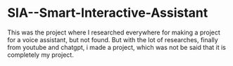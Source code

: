 # SIA--Smart-Interactive-Assistant
This was the project where I researched everywhere for making a project for a voice assistant, but not found. But with the lot of researches, finally from youtube and chatgpt, i made a project, which was not be said that it is completely my project.
